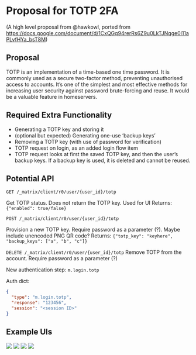 # Proposal for TOTP 2FA

(A high level proposal from @hawkowl, ported from https://docs.google.com/document/d/1CxQGq94rerRs6Z9u0LkTJNqge0l11aPLvfHYa_bsT8M)

## Proposal

TOTP is an implementation of a time-based one time password. It is commonly
used as a secure two-factor method, preventing unauthorised access to
accounts. It’s one of the simplest and most effective methods for increasing
user security against password brute-forcing and reuse. It would be a valuable
feature in homeservers.

## Required Extra Functionality

 * Generating a TOTP key and storing it
 * (optional but expected) Generating one-use ‘backup keys’
 * Removing a TOTP key (with use of password for verification)
 * TOTP request on login, as an added login flow item
 * TOTP request looks at first the saved TOTP key, and then the user’s backup keys. If a backup key is used, it is deleted and cannot be reused.

## Potential API

`GET /_matrix/client/r0/user/{user_id}/totp`

Get TOTP status. Does not return the TOTP key. Used for UI
Returns: `{"enabled": true/false}`

`POST /_matrix/client/r0/user/{user_id}/totp`

Provision a new TOTP key. Require password as a parameter (?). Maybe include unencoded PNG QR code?
Returns: `{"totp_key": "keyhere", "backup_keys": ["a", "b", "c"]}`

`DELETE /_matrix/client/r0/user/{user_id}/totp`
Remove TOTP from the account. Require password as a parameter (?)

New authentication step: `m.login.totp`

Auth dict:
```json
{
  "type": "m.login.totp",
  "response": "123456",
  "session": "<session ID>"
}
```

## Example UIs

![](images/totp1.png)
![](images/totp2.png)
![](images/totp3.png)
![](images/totp4.png)